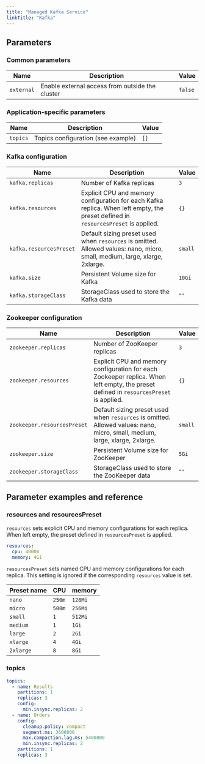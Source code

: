 ```yaml
---
title: "Managed Kafka Service"
linkTitle: "Kafka"
---
```



## Parameters

### Common parameters

| Name       | Description                                     | Value   |
| ---------- | ----------------------------------------------- | ------- |
| `external` | Enable external access from outside the cluster | `false` |

### Application-specific parameters

| Name     | Description                        | Value |
| -------- | ---------------------------------- | ----- |
| `topics` | Topics configuration (see example) | `[]`  |

### Kafka configuration

| Name                    | Description                                                                                                                        | Value   |
| ----------------------- | ---------------------------------------------------------------------------------------------------------------------------------- | ------- |
| `kafka.replicas`        | Number of Kafka replicas                                                                                                           | `3`     |
| `kafka.resources`       | Explicit CPU and memory configuration for each Kafka replica. When left empty, the preset defined in `resourcesPreset` is applied. | `{}`    |
| `kafka.resourcesPreset` | Default sizing preset used when `resources` is omitted. Allowed values: nano, micro, small, medium, large, xlarge, 2xlarge.        | `small` |
| `kafka.size`            | Persistent Volume size for Kafka                                                                                                   | `10Gi`  |
| `kafka.storageClass`    | StorageClass used to store the Kafka data                                                                                          | `""`    |

### Zookeeper configuration

| Name                        | Description                                                                                                                            | Value   |
| --------------------------- | -------------------------------------------------------------------------------------------------------------------------------------- | ------- |
| `zookeeper.replicas`        | Number of ZooKeeper replicas                                                                                                           | `3`     |
| `zookeeper.resources`       | Explicit CPU and memory configuration for each Zookeeper replica. When left empty, the preset defined in `resourcesPreset` is applied. | `{}`    |
| `zookeeper.resourcesPreset` | Default sizing preset used when `resources` is omitted. Allowed values: nano, micro, small, medium, large, xlarge, 2xlarge.            | `small` |
| `zookeeper.size`            | Persistent Volume size for ZooKeeper                                                                                                   | `5Gi`   |
| `zookeeper.storageClass`    | StorageClass used to store the ZooKeeper data                                                                                          | `""`    |

## Parameter examples and reference

### resources and resourcesPreset

`resources` sets explicit CPU and memory configurations for each replica.
When left empty, the preset defined in `resourcesPreset` is applied.

```yaml
resources:
  cpu: 4000m
  memory: 4Gi
```

`resourcesPreset` sets named CPU and memory configurations for each replica.
This setting is ignored if the corresponding `resources` value is set.

| Preset name | CPU    | memory  |
|-------------|--------|---------|
| `nano`      | `250m` | `128Mi` |
| `micro`     | `500m` | `256Mi` |
| `small`     | `1`    | `512Mi` |
| `medium`    | `1`    | `1Gi`   |
| `large`     | `2`    | `2Gi`   |
| `xlarge`    | `4`    | `4Gi`   |
| `2xlarge`   | `8`    | `8Gi`   |

### topics

```yaml
topics:
  - name: Results
    partitions: 1
    replicas: 3
    config:
      min.insync.replicas: 2
  - name: Orders
    config:
      cleanup.policy: compact
      segment.ms: 3600000
      max.compaction.lag.ms: 5400000
      min.insync.replicas: 2
    partitions: 1
    replicas: 3
```
